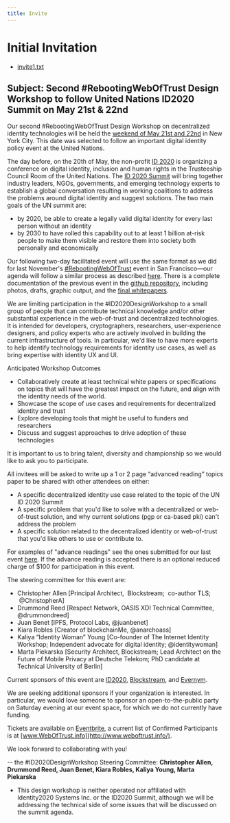 ```yaml
---
title: Invite
---
```


# Initial Invitation

* [invite1.txt](invite1.txt)

## Subject: Second #RebootingWebOfTrust Design Workshop to follow United Nations ID2020 Summit on May 21st & 22nd

Our second #RebootingWebOfTrust Design Workshop on decentralized identity technologies will be held the [weekend of May 21st and 22nd](http://www.eventbrite.com/e/id-2020-design-workshop-tickets-24611080404) in New York City. This date was selected to follow an important digital identity policy event at the United Nations. 

The day before, on the 20th of May, the non-profit [ID 2020](http://www.id2020.org/) is organizing a conference on digital identity, inclusion and human rights in the Trusteeship Council Room of the United Nations. The [ID 2020 Summit](http://www.id2020summit.org/) will bring together industry leaders, NGOs, governments, and emerging technology experts to establish a global conversation resulting in working coalitions to address the problems around digital identity and suggest solutions. The two main goals of the UN summit are:
* by 2020, be able to create a legally valid digital identity for every last person without an identity
* by 2030 to have rolled this capability out to at least 1 billion at-risk people to make them visible and restore them into society both personally and economically

Our following two-day facilitated event will use the same format as we did for last November's [#RebootingWebOfTrust](https://github.com/WebOfTrustInfo/rebooting-the-web-of-trust) event in San Francisco—our agenda will follow a similar process as described [here](https://github.com/WebOfTrustInfo/rebooting-the-web-of-trust/blob/master/event-documents/process/RebootingtheWebOfTrustProcess.pdf). There is a complete documentation of the previous event in the [github repository](https://github.com/WebOfTrustInfo/rebooting-the-web-of-trust), including photos, drafts, graphic output, and the [final whitepapers](https://github.com/WebOfTrustInfo/rebooting-the-web-of-trust/tree/master/final-documents).

We are limiting participation in the #ID2020DesignWorkshop to a small group of people that can contribute technical knowledge and/or other substantial experience in the web-of-trust and decentralized technologies. It is intended for developers, cryptographers, researchers, user-experience designers, and policy experts who are actively involved in building the current infrastructure of tools. In particular, we'd like to have more experts to help identify technology requirements for identity use cases, as well as bring expertise with identity UX and UI.

Anticipated Workshop Outcomes
* Collaboratively create at least technical white papers or specifications on topics that will have the greatest impact on the future, and align with the identity needs of the world.
* Showcase the scope of use cases and requirements for decentralized identity and trust
* Explore developing tools that might be useful to funders and researchers
* Discuss and suggest approaches to drive adoption of these technologies

It is important to us to bring talent, diversity and championship so we would like to ask you to participate. 

All invitees will be asked to write up a 1 or 2 page “advanced reading” topics paper to be shared with other attendees on either:
* A specific decentralized identity use case related to the topic of the UN ID 2020 Summit
* A specific problem that you'd like to solve with a decentralized or web-of-trust solution, and why current solutions (pgp or ca-based pki) can't address the problem
* A specific solution related to the decentralized identity or web-of-trust that you'd like others to use or contribute to.

For examples of "advance readings" see the ones submitted for our last event [here](https://github.com/WebOfTrustInfo/rebooting-the-web-of-trust/tree/master/topics-and-advance-readings). If the advance reading is accepted there is an optional reduced charge of $100 for participation in this event.

The steering committee for this event are:
* Christopher Allen [Principal Architect,  Blockstream;  co-author TLS;  @ChristopherA]
* Drummond Reed [Respect Network, OASIS XDI Technical Committee, @drummondreed]
* Juan Benet [IPFS, Protocol Labs, @juanbenet]
* Kiara Robles [Creator of blockchainMe, @anarchoass]
* Kaliya “Identity Woman” Young [Co-founder of The Internet Identity Workshop; Independent advocate for digital identity; @identitywoman]
* Marta Piekarska [Security Architect, Blockstream; Lead Architect on the Future of Mobile Privacy at Deutsche Telekom; PhD candidate at Technical University of Berlin]

Current sponsors of this event are [ID2020](http://id2020.org/), [Blockstream](http://blockstream.com/), and [Evernym](http://evernym.com/).

We are seeking additional sponsors if your organization is interested. In particular, we would love someone to sponsor an open-to-the-public party on Saturday evening at our event space, for which we do not currently have funding.

Tickets are available on [Eventbrite](http://www.eventbrite.com/e/id-2020-design-workshop-tickets-24611080404), a current list of Confirmed Participants is at [www.WebOfTrust.info](http://www.weboftrust.info/). 

We look forward to collaborating with you!

-- the #ID2020DesignWorkshop Steering Committee: __Christopher Allen, Drummond Reed, Juan Benet, Kiara Robles, Kaliya Young, Marta Piekarska__

* This design workshop is neither operated nor affiliated with Identity2020 Systems Inc. or the ID2020 Summit, although we will be addressing the technical side of some issues that will be discussed on the summit agenda.